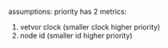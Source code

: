 assumptions:
priority has 2 metrics: 
1. vetvor clock (smaller clock higher priority)
2. node id (smaller id higher priority)